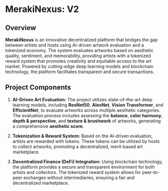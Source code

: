 # MerakiNexus: V2

## Overview

**MerakiNexus** is an innovative decentralized platform that bridges the gap between artists and hosts using AI-driven artwork evaluation and a tokenized economy. The system evaluates artworks based on aesthetic quality, sentiment, and memorability, providing artists with a tokenized reward system that promotes creativity and equitable access to the art market. Powered by cutting-edge deep learning models and blockchain technology, the platform facilitates transparent and secure transactions.

## Project Components

1. **AI-Driven Art Evaluation:**
   The project utilizes state-of-the-art deep learning models, including **ResNet50**, **AlexNet**, **Vision Transformer**, and **EfficientNet**, to evaluate artworks across multiple aesthetic categories. The evaluation process includes assessing the **balance**, **color harmony**, **depth & perspective**, and **texture & brushwork** of artworks, generating a comprehensive **aesthetic score**.

2. **Tokenization & Reward System:**
   Based on the AI-driven evaluation, artists are rewarded with tokens. These tokens can be utilized by hosts to collect artworks, promoting a decentralized, merit-based art marketplace.

3. **Decentralized Finance (DeFi) Integration:**
   Using blockchain technology, the platform provides a secure and transparent environment for both artists and collectors. The tokenized reward system allows for peer-to-peer exchanges without intermediaries, ensuring a fair and decentralized marketplace.

